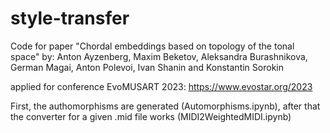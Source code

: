 # style-transfer

Code for paper "Chordal embeddings based on topology of the tonal space"
by: Anton Ayzenberg, Maxim Beketov, Aleksandra Burashnikova, German Magai, Anton Polevoi, Ivan Shanin and Konstantin Sorokin

applied for conference EvoMUSART 2023: https://www.evostar.org/2023

First, the authomorphisms are generated (Automorphisms.ipynb), after that the converter for a given .mid file works (MIDI2WeightedMIDI.ipynb)

